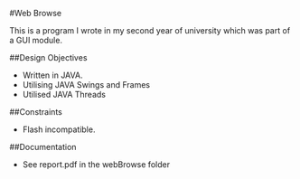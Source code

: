 #Web Browse

This is a program I wrote in my second year of university which was part of a GUI module. 

##Design Objectives
* Written in JAVA. 
* Utilising JAVA Swings and Frames
* Utilised JAVA Threads

##Constraints
* Flash incompatible.

##Documentation
* See report.pdf in the webBrowse folder
